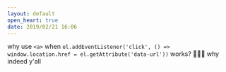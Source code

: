 ```yaml
---
layout: default
open_heart: true
date: 2019/02/21 16:06
---
```


why use `<a>` when `el.addEventListener('click', () => window.location.href = el.getAttribute('data-url'))` works? 🤷🏻‍♀️ why indeed y'all
